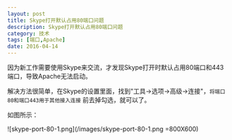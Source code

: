```yaml
---
layout: post
title: Skype打开默认占用80端口问题
description: Skype打开默认占用80端口问题
category: 技术
tags: [端口,Apache]
date: 2016-04-14
---
```


因为新工作需要使用Skype来交流，才发现Skype打开时默认占用80端口和443端口，导致Apache无法启动。

解决方法很简单，在Skype的设置里面，找到"工具->选项->高级->连接"，`将端口80和端口443用于其他接入连接` 前去掉勾选，就可以了。

如图所示：

![skype-port-80-1.png](/images/skype-port-80-1.png =800X600)
